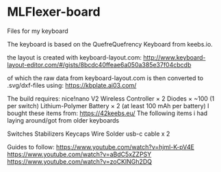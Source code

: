 # MLFlexer-board
Files for my keyboard

The keyboard is based on the QuefreQuefrency Keyboard from keebs.io.

the layout is created with keyboard-layout.com: http://www.keyboard-layout-editor.com/#/gists/8bcdc40ffeae6a050a385e37f04cbcdb

of which the raw data from keyboard-layout.com is then converted to .svg/dxf-files using: https://kbplate.ai03.com/

The build requires:
nice!nano V2 Wireless Controller × 2
Diodes × ~100 (1 per switch)
Lithium-Polymer Battery × 2 (at least 100 mAh per battery)
I bought these items from: https://42keebs.eu/
The following items i had laying around/got from older keyboards

Switches
Stabilizers
Keycaps
Wire
Solder
usb-c cable x 2

Guides to follow:
https://www.youtube.com/watch?v=hjml-K-pV4E
https://www.youtube.com/watch?v=aBdC5xZZPSY
https://www.youtube.com/watch?v=zoCKINGh2DQ

